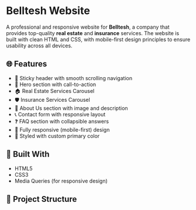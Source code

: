 # Belltesh Website

A professional and responsive website for **Belltesh**, a company that provides top-quality **real estate** and **insurance** services. The website is built with clean HTML and CSS, with mobile-first design principles to ensure usability across all devices.

## 🌐 Features

- 🔗 Sticky header with smooth scrolling navigation
- 🎯 Hero section with call-to-action
- 🏠 Real Estate Services Carousel
- 🛡 Insurance Services Carousel
- 📝 About Us section with image and description
- 📞 Contact form with responsive layout
- ❓ FAQ section with collapsible answers
- 📱 Fully responsive (mobile-first) design
- 🎨 Styled with custom primary color

## 🧱 Built With

- HTML5  
- CSS3  
- Media Queries (for responsive design)

## 📂 Project Structure

